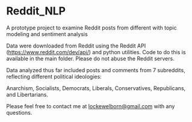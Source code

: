 # Reddit_NLP
A prototype project to examine Reddit posts from different with topic modeling and sentiment analysis

Data were downloaded from Reddit using the Reddit API (https://www.reddit.com/dev/api/) and python utilities.
Code to do this is available in the main folder. Please do not abuse the Reddit servers. 

Data analyzed thus far included posts and comments from 7 subreddits, reflecting different political ideologies: 

Anarchism, Socialists, Democrats, Liberals, Conservatives, Republicans, and Libertarians.

Please feel free to contact me at lockewelborn@gmail.com with any questions.
